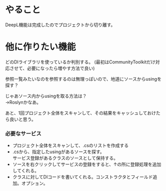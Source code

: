 ﻿# やること
DeepL機能は完成したのでプロジェクトから切り離す。


# 他に作りたい機能
どのDIライブラリを使っているか判別する。
(最初はCommunityToolkitだけ対応させて、必要になったら増やす方法で良い)

参照一覧みたいなのを参照するのは無理っぽいので、地道にソースからusingを探す？

じゃあソース内からusingを取る方法は？  
→Roslynかなあ。

あと、1回プロジェクト全体をスキャンして、その結果をキャッシュしておけたら良いと思う。

### 必要なサービス
- プロジェクト全体をスキャンして、.csのリストを作成する
- .csから、指定したusingがあるソースを探す。  
サービス登録があるクラスのソースとして保持する。
- ソースを右クリックしてサービスの登録をすると、↑の所に登録処理を追加してくれる。
- クラスに対してDIコードを書いてくれる。コンストラクタとフィールド追加。オプション。









